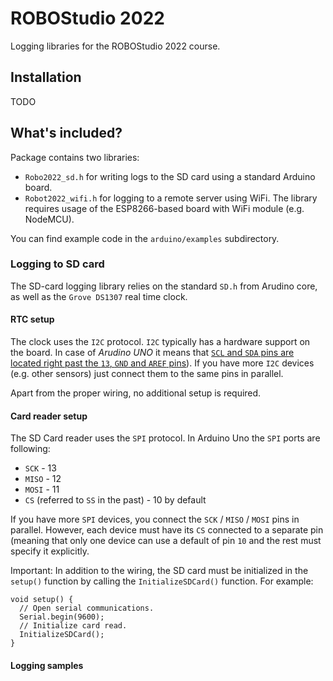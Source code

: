 # ROBOStudio 2022

Logging libraries for the ROBOStudio 2022 course.

## Installation

TODO

## What's included?

Package contains two libraries:

- `Robo2022_sd.h` for writing logs to the SD card using a standard Arduino
  board.
- `Robot2022_wifi.h` for logging to a remote server using WiFi. The library
  requires usage of the ESP8266-based board with WiFi module (e.g. NodeMCU).

You can find example code in the `arduino/examples` subdirectory.

### Logging to SD card

The SD-card logging library relies on the standard `SD.h` from Arudino core,
as well as the `Grove DS1307` real time clock.

#### RTC setup

The clock uses the `I2C` protocol. `I2C` typically has a hardware support on the
board. In case of *Arudino UNO* it means that [`SCL` and `SDA` pins are located
right past the `13`, `GND` and `AREF` pins](
https://docs.arduino.cc/static/5fa18e7fb884a8f6381a54dae4d87551/29114/uno-i2c.png)).
If you have more `I2C` devices (e.g. other sensors) just connect them to the
same pins in parallel.

Apart from the proper wiring, no additional setup is required.

#### Card reader setup

The SD Card reader uses the `SPI` protocol. In Arduino Uno the `SPI` ports are
following:
- `SCK` - 13
- `MISO` - 12
- `MOSI` - 11
- `CS` (referred to `SS` in the past) - 10 by default

If you have more `SPI` devices, you connect the `SCK` / `MISO` / `MOSI` pins in
parallel. However, each device must have its `CS` connected to a separate pin
(meaning that only one device can use a default of pin `10` and the rest must
specify it explicitly.

Important: In addition to the wiring, the SD card must be initialized in the
`setup()` function by calling the `InitializeSDCard()` function. For example:

```
void setup() {
  // Open serial communications.
  Serial.begin(9600);
  // Initialize card read.
  InitializeSDCard();
}
```

#### Logging samples
